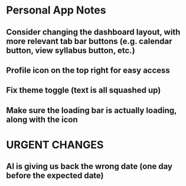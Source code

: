 # Personal App Notes

## Consider changing the dashboard layout, with more relevant tab bar buttons (e.g. calendar button, view syllabus button, etc.)

## Profile icon on the top right for easy access

## Fix theme toggle (text is all squashed up)

## Make sure the loading bar is actually loading, along with the icon

# URGENT CHANGES

## AI is giving us back the wrong date (one day before the expected date)
